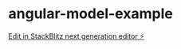 # angular-model-example

[Edit in StackBlitz next generation editor ⚡️](https://stackblitz.com/~/github.com/ssunils/angular-model-example)